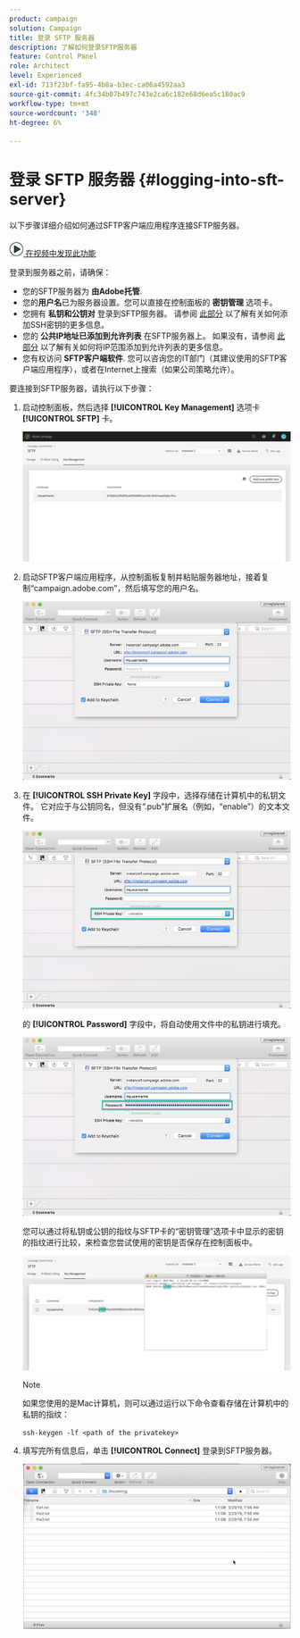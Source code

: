 ```yaml
---
product: campaign
solution: Campaign
title: 登录 SFTP 服务器
description: 了解如何登录SFTP服务器
feature: Control Panel
role: Architect
level: Experienced
exl-id: 713f23bf-fa95-4b8a-b3ec-ca06a4592aa3
source-git-commit: 4fc34b07b497c743e2ca6c182e68d6ea5c180ac9
workflow-type: tm+mt
source-wordcount: '348'
ht-degree: 6%

---
```


# 登录 SFTP 服务器 {#logging-into-sft-server}

以下步骤详细介绍如何通过SFTP客户端应用程序连接SFTP服务器。

![](assets/do-not-localize/how-to-video.png)[ 在视频中发现此功能](https://video.tv.adobe.com/v/27263?quality=12)

登录到服务器之前，请确保：

* 您的SFTP服务器为 **由Adobe托管**.
* 您的&#x200B;**用户名**&#x200B;已为服务器设置。您可以直接在控制面板的 **密钥管理** 选项卡。
* 您拥有 **私钥和公钥对** 登录到SFTP服务器。 请参阅 [此部分](../../sftp/using/key-management.md) 以了解有关如何添加SSH密钥的更多信息。
* 您的 **公共IP地址已添加到允许列表** 在SFTP服务器上。 如果没有，请参阅 [此部分](../../sftp/using/ip-range-allow-listing.md) 以了解有关如何将IP范围添加到允许列表的更多信息。
* 您有权访问 **SFTP客户端软件**. 您可以咨询您的IT部门（其建议使用的SFTP客户端应用程序），或者在Internet上搜索（如果公司策略允许）。

要连接到SFTP服务器，请执行以下步骤：

1. 启动控制面板，然后选择 **[!UICONTROL Key Management]** 选项卡 **[!UICONTROL SFTP]** 卡。

   ![](assets/sftp_card.png)

1. 启动SFTP客户端应用程序，从控制面板复制并粘贴服务器地址，接着复制“campaign.adobe.com”，然后填写您的用户名。

   ![](assets/do-not-localize/connect1.png)

1. 在 **[!UICONTROL SSH Private Key]** 字段中，选择存储在计算机中的私钥文件。 它对应于与公钥同名，但没有“.pub”扩展名（例如，“enable”）的文本文件。

   ![](assets/do-not-localize/connect2.png)

   的 **[!UICONTROL Password]** 字段中，将自动使用文件中的私钥进行填充。

   ![](assets/do-not-localize/connect3.png)

   您可以通过将私钥或公钥的指纹与SFTP卡的“密钥管理”选项卡中显示的密钥的指纹进行比较，来检查您尝试使用的密钥是否保存在控制面板中。

   ![](assets/fingerprint_compare.png)

   >[!NOTE]
   >
   >如果您使用的是Mac计算机，则可以通过运行以下命令查看存储在计算机中的私钥的指纹：
   >
   >`ssh-keygen -lf <path of the privatekey>`

1. 填写完所有信息后，单击 **[!UICONTROL Connect]** 登录到SFTP服务器。

   ![](assets/do-not-localize/sftpconnected.png)
